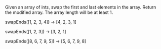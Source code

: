 Given an array of ints, swap the first and last elements in the array. Return the modified array. The array length will be at least 1.


swapEnds([1, 2, 3, 4]) → [4, 2, 3, 1]

swapEnds([1, 2, 3]) → [3, 2, 1]

swapEnds([8, 6, 7, 9, 5]) → [5, 6, 7, 9, 8]
